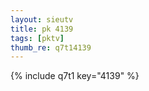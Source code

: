 ```yaml
--- 
layout: sieutv
title: pk 4139
tags: [pktv]
thumb_re: q7t14139
---
```

{% include q7t1 key="4139" %} 
